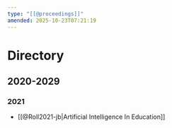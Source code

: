 ```yaml
---
type: "[[@proceedings]]"
amended: 2025-10-23T07:21:19
---
```


# Directory
## 2020-2029
### 2021
- [[@Roll2021-jb|Artificial Intelligence In Education]]
